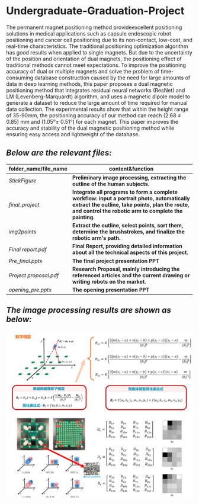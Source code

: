 # Undergraduate-Graduation-Project
  The permanent magnet positioning method provideexcellent positioning solutions in medical applications such as capsule endoscopic robot positioning and cancer cell positioning due to its non-contact, low-cost, and real-time characteristics. The traditional positioning optimization algorithm has good results when applied to single magnets. But due to the uncertainty of the position and orientation of dual 
 magnets, the positioning effect of traditional methods cannot meet expectations. To improve the positioning accuracy of dual or multiple magnets and solve the problem of time-consuming database construction caused by the need for large amounts of data in deep learning methods, this paper proposes a dual magnetic positioning method that integrates residual neural networks (ResNet) and LM (Levenberg-Marquardt) algorithm, and uses a magnetic dipole model to generate a dataset to reduce the large amount of time required for manual data collection. The experimental results show that within the height range of 35-90mm, the positioning accuracy of our method can reach (2.68 ± 0.85) mm and (1.05°± 0.51°) for each magnet. This paper improves the accuracy and stability of the dual magnetic positioning method while ensuring easy access and lightweight of the database.



## **_Below are the relevant files:_**

|folder_name/file_name|content&function|
|------|-----|
|_StickFigure_|**Preliminary image processing, extracting the outline of the human subjects.**|
|_final_project_|**Integrate all programs to form a complete workflow: input a portrait photo, automatically extract the outline, take points, plan the route, and control the robotic arm to complete the painting.**|
|_img2points_|**Extract the outline, select points, sort them, determine the brushstrokes, and finalize the robotic arm's path.**|
|_Final report.pdf_|**Final Report, providing detailed information about all the technical aspects of this project.**|
|_Pre_final.pptx_|**The final project presentation PPT**|
|_Project proposal.pdf_|**Research Proposal, mainly introducing the referenced articles and the current drawing or writing robots on the market.**|
|_opening_pre.pptx_|**The opening presentation PPT**|

## **_The image processing results are shown as below:_**

<div align=center>
<img src="https://github.com/yyy-tt/Undergraduate-Graduation-Project/blob/main/img/1.png"/>
</div>

<div align=center>
<img src="https://github.com/yyy-tt/Undergraduate-Graduation-Project/blob/main/img/2.png"/>
</div>

